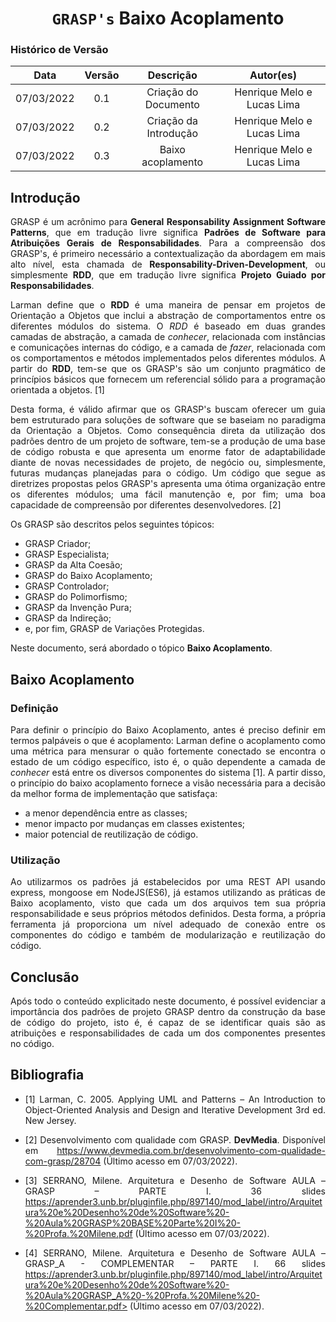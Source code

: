 # <center> `GRASP's` Baixo Acoplamento

### Histórico de Versão
|    Data    | Versão | Descrição            | Autor(es)       |
| :--------: | :----: | :------------------: | :-------------: |
| 07/03/2022 |  0.1   | Criação do Documento | Henrique Melo e Lucas Lima |
| 07/03/2022 |  0.2   | Criação da Introdução | Henrique Melo e Lucas Lima |
| 07/03/2022 |  0.3   | Baixo acoplamento | Henrique Melo e Lucas Lima |


<div align="justify">

## Introdução

GRASP é um acrônimo para **General Responsability Assignment Software Patterns**, que em tradução livre significa **Padrões de Software para Atribuições Gerais de Responsabilidades**. Para a compreensão dos GRASP's, é primeiro necessário a contextualização da abordagem em mais alto nível, esta chamada de **Responsability-Driven-Development**, ou simplesmente **RDD**, que em tradução livre significa **Projeto Guiado por Responsabilidades**.

Larman define que o **RDD** é uma maneira de pensar em projetos de Orientação a Objetos que inclui a abstração de comportamentos entre os diferentes módulos do sistema. O *RDD* é baseado em duas grandes camadas de abstração, a camada de *conhecer*, relacionada com instâncias e comunicações internas do código, e a camada de *fazer*, relacionada com os comportamentos e métodos implementados pelos diferentes módulos. A partir do **RDD**, tem-se que os GRASP's são um conjunto pragmático de princípios básicos que fornecem um referencial sólido para a programação orientada a objetos. [1]

Desta forma, é válido afirmar que os GRASP's buscam oferecer um guia bem estruturado para soluções de software que se baseiam no paradigma da Orientação a Objetos. Como consequência direta da utilização dos padrões dentro de um projeto de software, tem-se a produção de uma base de código robusta e que apresenta um enorme fator de adaptabilidade diante de novas necessidades de projeto, de negócio ou, simplesmente, futuras mudanças planejadas para o código. Um código que segue as diretrizes propostas pelos GRASP's apresenta uma ótima organização entre os diferentes módulos; uma fácil manutenção e, por fim; uma boa capacidade de compreensão por diferentes desenvolvedores. [2]

Os GRASP são descritos pelos seguintes tópicos:

- GRASP Criador;
- GRASP Especialista;
- GRASP da Alta Coesão;
- GRASP do Baixo Acoplamento;
- GRASP Controlador;
- GRASP do Polimorfismo;
- GRASP da Invenção Pura;
- GRASP da Indireção;
- e, por fim, GRASP de Variações Protegidas.

Neste documento, será abordado o tópico **Baixo Acoplamento**.


## Baixo Acoplamento

### Definição

Para definir o princípio do Baixo Acoplamento, antes é preciso definir em termos palpáveis o que é acoplamento: Larman define o acoplamento como uma métrica para mensurar o quão fortemente conectado se encontra o estado de um código específico, isto é, o quão dependente a camada de *conhecer* está entre os diversos componentes do sistema [1]. A partir disso, o princípio do baixo acoplamento fornece a visão necessária para a decisão da melhor forma de implementação que satisfaça:

- a menor dependência entre as classes;
- menor impacto por mudanças em classes existentes;
- maior potencial de reutilização de código.

### Utilização

Ao utilizarmos os padrões já estabelecidos por uma REST API usando express, mongoose em NodeJS(ES6), já estamos utilizando as práticas de Baixo acoplamento, visto que cada um dos arquivos tem sua própria responsabilidade e seus próprios métodos definidos. Desta forma, a própria ferramenta já proporciona um nível adequado de conexão entre os componentes do código e também de modularização e reutilização do código.

## Conclusão

Após todo o conteúdo explicitado neste documento, é possível evidenciar a importância dos padrões de projeto GRASP dentro da construção da base de código do projeto, isto é, é capaz de se identificar quais são as atribuições e responsabilidades de cada um dos componentes presentes no código.

## Bibliografia

- [1] Larman, C. 2005. Applying UML and Patterns – An Introduction to Object-Oriented Analysis and Design and Iterative Development 3rd ed. New Jersey.

- [2] Desenvolvimento com qualidade com GRASP. **DevMedia**. Disponível em <https://www.devmedia.com.br/desenvolvimento-com-qualidade-com-grasp/28704> (Último acesso em 07/03/2022).

- [3] SERRANO, Milene. Arquitetura e Desenho de Software AULA – GRASP – PARTE I. 36 slides <https://aprender3.unb.br/pluginfile.php/897140/mod_label/intro/Arquitetura%20e%20Desenho%20de%20Software%20-%20Aula%20GRASP%20BASE%20Parte%20I%20-%20Profa.%20Milene.pdf> (Último acesso em 07/03/2022).

- [4] SERRANO, Milene. Arquitetura e Desenho de Software AULA – GRASP_A - COMPLEMENTAR – PARTE I. 66 slides https://aprender3.unb.br/pluginfile.php/897140/mod_label/intro/Arquitetura%20e%20Desenho%20de%20Software%20-%20Aula%20GRASP_A%20-%20Profa.%20Milene%20-%20Complementar.pdf> (Último acesso em 07/03/2022).

</div>